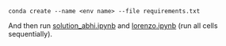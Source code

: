 ```
conda create --name <env name> --file requirements.txt
```

And then run [solution_abhi.ipynb](./src/solution_abhi.ipynb) and [lorenzo.ipynb](./src/lorenzo.ipynb) (run all cells sequentially).